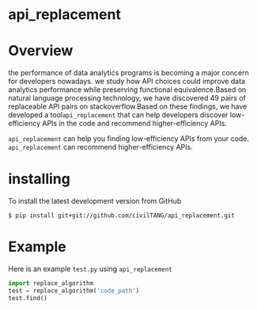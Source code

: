 # api_replacement
# Overview
the performance of data analytics programs is becoming a major concern for developers nowadays. we study how API choices could improve data analytics performance while preserving functional equivalence.Based on natural language processing technology, we have discovered 49 pairs of replaceable API pairs on stackoverflow.Based on these findings, we have developed a tool`api_replacement` that can help developers discover low-efficiency APIs in the code and recommend higher-efficiency APIs.

`api_replacement` can help you finding  low-efficiency APIs from your code.
`api_replacement` can recommend higher-efficiency APIs.


# installing
To install the latest development version from GitHub

`$ pip install git+git://github.com/civilTANG/api_replacement.git`



# Example
Here is an example `test.py` using `api_replacement`
```python
import replace_algorithm
test = replace_algorithm('code_path')
test.find()
```


